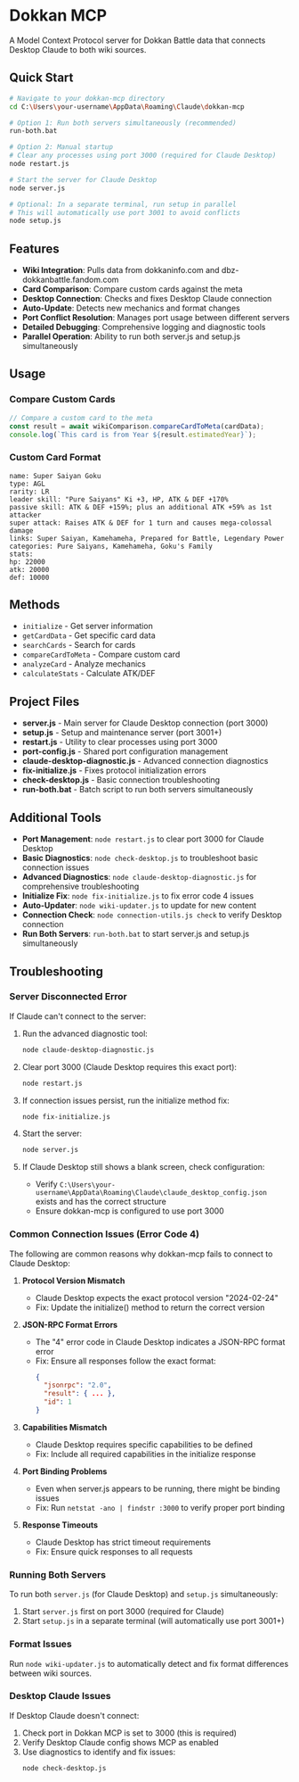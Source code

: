 # Dokkan MCP

A Model Context Protocol server for Dokkan Battle data that connects Desktop Claude to both wiki sources.

## Quick Start

```bash
# Navigate to your dokkan-mcp directory
cd C:\Users\your-username\AppData\Roaming\Claude\dokkan-mcp

# Option 1: Run both servers simultaneously (recommended)
run-both.bat

# Option 2: Manual startup
# Clear any processes using port 3000 (required for Claude Desktop)
node restart.js

# Start the server for Claude Desktop
node server.js

# Optional: In a separate terminal, run setup in parallel
# This will automatically use port 3001 to avoid conflicts
node setup.js
```

## Features

- **Wiki Integration**: Pulls data from dokkaninfo.com and dbz-dokkanbattle.fandom.com
- **Card Comparison**: Compare custom cards against the meta
- **Desktop Connection**: Checks and fixes Desktop Claude connection
- **Auto-Update**: Detects new mechanics and format changes
- **Port Conflict Resolution**: Manages port usage between different servers
- **Detailed Debugging**: Comprehensive logging and diagnostic tools
- **Parallel Operation**: Ability to run both server.js and setup.js simultaneously

## Usage

### Compare Custom Cards

```javascript
// Compare a custom card to the meta
const result = await wikiComparison.compareCardToMeta(cardData);
console.log(`This card is from Year ${result.estimatedYear}`);
```

### Custom Card Format

```
name: Super Saiyan Goku
type: AGL
rarity: LR
leader skill: "Pure Saiyans" Ki +3, HP, ATK & DEF +170%
passive skill: ATK & DEF +159%; plus an additional ATK +59% as 1st attacker
super attack: Raises ATK & DEF for 1 turn and causes mega-colossal damage
links: Super Saiyan, Kamehameha, Prepared for Battle, Legendary Power
categories: Pure Saiyans, Kamehameha, Goku's Family
stats:
hp: 22000
atk: 20000
def: 10000
```

## Methods

- `initialize` - Get server information
- `getCardData` - Get specific card data
- `searchCards` - Search for cards
- `compareCardToMeta` - Compare custom card
- `analyzeCard` - Analyze mechanics
- `calculateStats` - Calculate ATK/DEF

## Project Files

- **server.js** - Main server for Claude Desktop connection (port 3000)
- **setup.js** - Setup and maintenance server (port 3001+)
- **restart.js** - Utility to clear processes using port 3000
- **port-config.js** - Shared port configuration management
- **claude-desktop-diagnostic.js** - Advanced connection diagnostics
- **fix-initialize.js** - Fixes protocol initialization errors
- **check-desktop.js** - Basic connection troubleshooting
- **run-both.bat** - Batch script to run both servers simultaneously

## Additional Tools

- **Port Management**: `node restart.js` to clear port 3000 for Claude Desktop
- **Basic Diagnostics**: `node check-desktop.js` to troubleshoot basic connection issues
- **Advanced Diagnostics**: `node claude-desktop-diagnostic.js` for comprehensive troubleshooting
- **Initialize Fix**: `node fix-initialize.js` to fix error code 4 issues
- **Auto-Updater**: `node wiki-updater.js` to update for new content
- **Connection Check**: `node connection-utils.js check` to verify Desktop connection
- **Run Both Servers**: `run-both.bat` to start server.js and setup.js simultaneously

## Troubleshooting

### Server Disconnected Error

If Claude can't connect to the server:

1. Run the advanced diagnostic tool:
   ```bash
   node claude-desktop-diagnostic.js
   ```

2. Clear port 3000 (Claude Desktop requires this exact port):
   ```bash
   node restart.js
   ```

3. If connection issues persist, run the initialize method fix:
   ```bash
   node fix-initialize.js
   ```

4. Start the server:
   ```bash
   node server.js
   ```

5. If Claude Desktop still shows a blank screen, check configuration:
   - Verify `C:\Users\your-username\AppData\Roaming\Claude\claude_desktop_config.json` exists and has the correct structure
   - Ensure dokkan-mcp is configured to use port 3000

### Common Connection Issues (Error Code 4)

The following are common reasons why dokkan-mcp fails to connect to Claude Desktop:

1. **Protocol Version Mismatch**
   - Claude Desktop expects the exact protocol version "2024-02-24"
   - Fix: Update the initialize() method to return the correct version

2. **JSON-RPC Format Errors**
   - The "4" error code in Claude Desktop indicates a JSON-RPC format error
   - Fix: Ensure all responses follow the exact format: 
     ```json
     {
       "jsonrpc": "2.0",
       "result": { ... },
       "id": 1
     }
     ```

3. **Capabilities Mismatch**
   - Claude Desktop requires specific capabilities to be defined
   - Fix: Include all required capabilities in the initialize response

4. **Port Binding Problems**
   - Even when server.js appears to be running, there might be binding issues
   - Fix: Run `netstat -ano | findstr :3000` to verify proper port binding

5. **Response Timeouts**
   - Claude Desktop has strict timeout requirements
   - Fix: Ensure quick responses to all requests

### Running Both Servers

To run both `server.js` (for Claude Desktop) and `setup.js` simultaneously:
1. Start `server.js` first on port 3000 (required for Claude)
2. Start `setup.js` in a separate terminal (will automatically use port 3001+)

### Format Issues

Run `node wiki-updater.js` to automatically detect and fix format differences between wiki sources.

### Desktop Claude Issues

If Desktop Claude doesn't connect:
1. Check port in Dokkan MCP is set to 3000 (this is required)
2. Verify Desktop Claude config shows MCP as enabled
3. Use diagnostics to identify and fix issues:
   ```bash
   node check-desktop.js
   ```